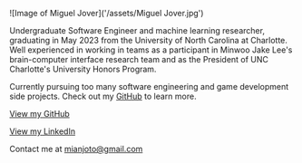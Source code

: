 ![Image of Miguel Jover]('/assets/Miguel Jover.jpg')

Undergraduate Software Engineer and machine learning researcher, graduating in May 2023 from the University of North Carolina at Charlotte. Well experienced in working in teams as a participant in Minwoo Jake Lee's brain-computer interface research team and as the President of UNC Charlotte's University Honors Program.

Currently pursuing too many software engineering and game development side projects. Check out my [GitHub](https://github.com/mianjoto) to learn more.

[View my GitHub](https://github.com/mianjoto)

[View my LinkedIn](https://www.linkedin.com/in/mianjoto/)

Contact me at [mianjoto@gmail.com](mailto:mianjoto@gmail.com)
